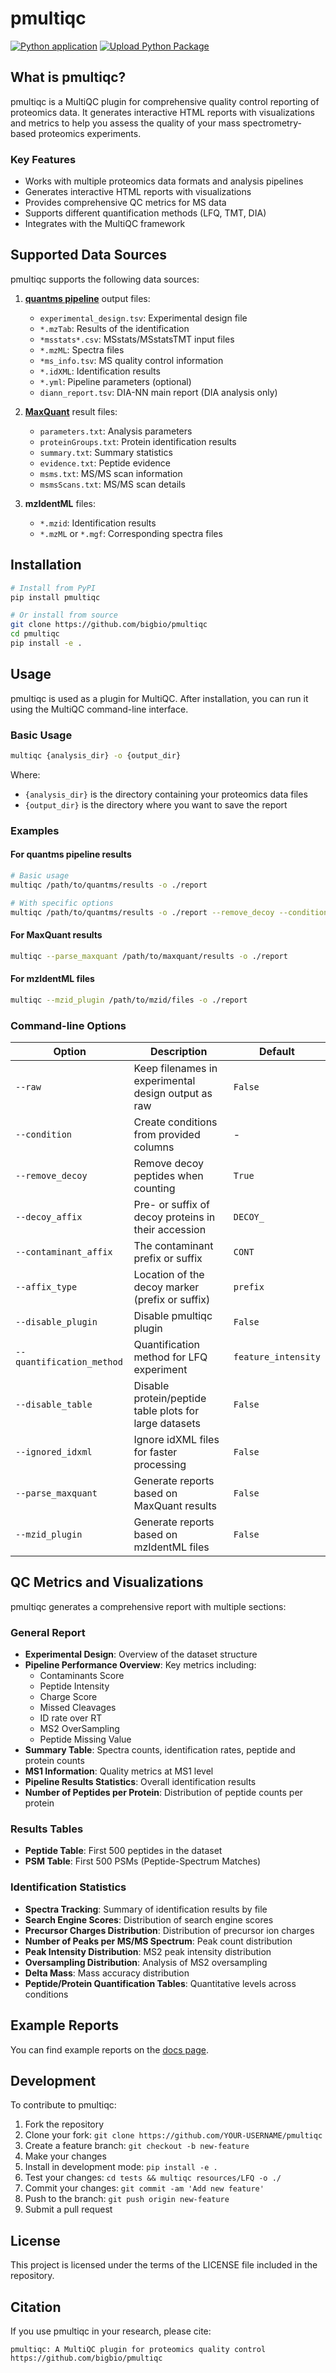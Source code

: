 # pmultiqc

[![Python application](https://github.com/bigbio/pmultiqc/actions/workflows/python-app.yml/badge.svg?branch=main)](https://github.com/bigbio/pmultiqc/actions/workflows/python-app.yml)
[![Upload Python Package](https://github.com/bigbio/pmultiqc/actions/workflows/python-publish.yml/badge.svg)](https://github.com/bigbio/pmultiqc/actions/workflows/python-publish.yml)

## What is pmultiqc?

pmultiqc is a MultiQC plugin for comprehensive quality control reporting of proteomics data. It generates interactive HTML reports with visualizations and metrics to help you assess the quality of your mass spectrometry-based proteomics experiments.

### Key Features

- Works with multiple proteomics data formats and analysis pipelines
- Generates interactive HTML reports with visualizations
- Provides comprehensive QC metrics for MS data
- Supports different quantification methods (LFQ, TMT, DIA)
- Integrates with the MultiQC framework

## Supported Data Sources

pmultiqc supports the following data sources:

1. **[quantms pipeline](https://github.com/nf-core/quantms)** output files:
   - `experimental_design.tsv`: Experimental design file
   - `*.mzTab`: Results of the identification
   - `*msstats*.csv`: MSstats/MSstatsTMT input files
   - `*.mzML`: Spectra files
   - `*ms_info.tsv`: MS quality control information
   - `*.idXML`: Identification results
   - `*.yml`: Pipeline parameters (optional)
   - `diann_report.tsv`: DIA-NN main report (DIA analysis only)

2. **[MaxQuant](https://www.maxquant.org)** result files:
   - `parameters.txt`: Analysis parameters
   - `proteinGroups.txt`: Protein identification results
   - `summary.txt`: Summary statistics
   - `evidence.txt`: Peptide evidence
   - `msms.txt`: MS/MS scan information
   - `msmsScans.txt`: MS/MS scan details

3. **mzIdentML** files:
   - `*.mzid`: Identification results
   - `*.mzML` or `*.mgf`: Corresponding spectra files

## Installation

```bash
# Install from PyPI
pip install pmultiqc

# Or install from source
git clone https://github.com/bigbio/pmultiqc
cd pmultiqc
pip install -e .
```

## Usage

pmultiqc is used as a plugin for MultiQC. After installation, you can run it using the MultiQC command-line interface.

### Basic Usage

```bash
multiqc {analysis_dir} -o {output_dir}
```

Where:
- `{analysis_dir}` is the directory containing your proteomics data files
- `{output_dir}` is the directory where you want to save the report

### Examples

#### For quantms pipeline results

```bash
# Basic usage
multiqc /path/to/quantms/results -o ./report

# With specific options
multiqc /path/to/quantms/results -o ./report --remove_decoy --condition factor
```

#### For MaxQuant results

```bash
multiqc --parse_maxquant /path/to/maxquant/results -o ./report
```

#### For mzIdentML files

```bash
multiqc --mzid_plugin /path/to/mzid/files -o ./report
```

### Command-line Options

| Option | Description | Default |
|--------|-------------|---------|
| `--raw` | Keep filenames in experimental design output as raw | `False` |
| `--condition` | Create conditions from provided columns | - |
| `--remove_decoy` | Remove decoy peptides when counting | `True` |
| `--decoy_affix` | Pre- or suffix of decoy proteins in their accession | `DECOY_` |
| `--contaminant_affix` | The contaminant prefix or suffix | `CONT` |
| `--affix_type` | Location of the decoy marker (prefix or suffix) | `prefix` |
| `--disable_plugin` | Disable pmultiqc plugin | `False` |
| `--quantification_method` | Quantification method for LFQ experiment | `feature_intensity` |
| `--disable_table` | Disable protein/peptide table plots for large datasets | `False` |
| `--ignored_idxml` | Ignore idXML files for faster processing | `False` |
| `--parse_maxquant` | Generate reports based on MaxQuant results | `False` |
| `--mzid_plugin` | Generate reports based on mzIdentML files | `False` |

## QC Metrics and Visualizations

pmultiqc generates a comprehensive report with multiple sections:

### General Report

- **Experimental Design**: Overview of the dataset structure
- **Pipeline Performance Overview**: Key metrics including:
  - Contaminants Score
  - Peptide Intensity
  - Charge Score
  - Missed Cleavages
  - ID rate over RT
  - MS2 OverSampling
  - Peptide Missing Value
- **Summary Table**: Spectra counts, identification rates, peptide and protein counts
- **MS1 Information**: Quality metrics at MS1 level
- **Pipeline Results Statistics**: Overall identification results
- **Number of Peptides per Protein**: Distribution of peptide counts per protein

### Results Tables

- **Peptide Table**: First 500 peptides in the dataset
- **PSM Table**: First 500 PSMs (Peptide-Spectrum Matches)

### Identification Statistics

- **Spectra Tracking**: Summary of identification results by file
- **Search Engine Scores**: Distribution of search engine scores
- **Precursor Charges Distribution**: Distribution of precursor ion charges
- **Number of Peaks per MS/MS Spectrum**: Peak count distribution
- **Peak Intensity Distribution**: MS2 peak intensity distribution
- **Oversampling Distribution**: Analysis of MS2 oversampling
- **Delta Mass**: Mass accuracy distribution
- **Peptide/Protein Quantification Tables**: Quantitative levels across conditions

## Example Reports

You can find example reports on the [docs page](https://bigbio.github.io/pmultiqc).

## Development

To contribute to pmultiqc:

1. Fork the repository
2. Clone your fork: `git clone https://github.com/YOUR-USERNAME/pmultiqc`
3. Create a feature branch: `git checkout -b new-feature`
4. Make your changes
5. Install in development mode: `pip install -e .`
6. Test your changes: `cd tests && multiqc resources/LFQ -o ./`
7. Commit your changes: `git commit -am 'Add new feature'`
8. Push to the branch: `git push origin new-feature`
9. Submit a pull request

## License

This project is licensed under the terms of the LICENSE file included in the repository.

## Citation

If you use pmultiqc in your research, please cite:

```
pmultiqc: A MultiQC plugin for proteomics quality control
https://github.com/bigbio/pmultiqc